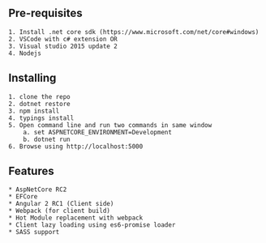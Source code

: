 ## Pre-requisites

```
1. Install .net core sdk (https://www.microsoft.com/net/core#windows)
2. VSCode with c# extension OR
3. Visual studio 2015 update 2
4. Nodejs
```

## Installing

```
1. clone the repo
2. dotnet restore
3. npm install
4. typings install
5. Open command line and run two commands in same window
    a. set ASPNETCORE_ENVIRONMENT=Development
    b. dotnet run
6. Browse using http://localhost:5000
```

## Features
    * AspNetCore RC2
    * EFCore
    * Angular 2 RC1 (Client side)
    * Webpack (for client build)
    * Hot Module replacement with webpack
    * Client lazy loading using es6-promise loader
    * SASS support
